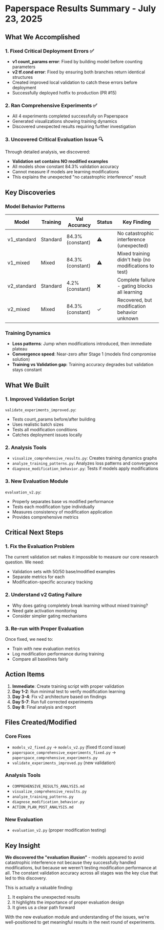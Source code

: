 # Paperspace Results Summary - July 23, 2025

## What We Accomplished

### 1. Fixed Critical Deployment Errors ✅
- **v1 count_params error**: Fixed by building model before counting parameters
- **v2 tf.cond error**: Fixed by ensuring both branches return identical structures
- Created improved local validation to catch these errors before deployment
- Successfully deployed hotfix to production (PR #15)

### 2. Ran Comprehensive Experiments ✅
- All 4 experiments completed successfully on Paperspace
- Generated visualizations showing training dynamics
- Discovered unexpected results requiring further investigation

### 3. Uncovered Critical Evaluation Issue 🔍
Through detailed analysis, we discovered:
- **Validation set contains NO modified examples**
- All models show constant 84.3% validation accuracy
- Cannot measure if models are learning modifications
- This explains the unexpected "no catastrophic interference" result

## Key Discoveries

### Model Behavior Patterns

| Model | Training | Val Accuracy | Status | Key Finding |
|-------|----------|--------------|--------|-------------|
| v1_standard | Standard | 84.3% (constant) | ⚠️ | No catastrophic interference (unexpected) |
| v1_mixed | Mixed | 84.3% (constant) | ⚠️ | Mixed training didn't help (no modifications to test) |
| v2_standard | Standard | 4.2% (constant) | ❌ | Complete failure - gating blocks all learning |
| v2_mixed | Mixed | 84.3% (constant) | ✓ | Recovered, but modification behavior unknown |

### Training Dynamics
- **Loss patterns**: Jump when modifications introduced, then immediate plateau
- **Convergence speed**: Near-zero after Stage 1 (models find compromise solution)
- **Training vs Validation gap**: Training accuracy degrades but validation stays constant

## What We Built

### 1. Improved Validation Script
`validate_experiments_improved.py`:
- Tests count_params before/after building
- Uses realistic batch sizes
- Tests all modification conditions
- Catches deployment issues locally

### 2. Analysis Tools
- `visualize_comprehensive_results.py`: Creates training dynamics graphs
- `analyze_training_patterns.py`: Analyzes loss patterns and convergence
- `diagnose_modification_behavior.py`: Tests if models apply modifications

### 3. New Evaluation Module
`evaluation_v2.py`:
- Properly separates base vs modified performance
- Tests each modification type individually
- Measures consistency of modification application
- Provides comprehensive metrics

## Critical Next Steps

### 1. Fix the Evaluation Problem
The current validation set makes it impossible to measure our core research question. We need:
- Validation sets with 50/50 base/modified examples
- Separate metrics for each
- Modification-specific accuracy tracking

### 2. Understand v2 Gating Failure
- Why does gating completely break learning without mixed training?
- Need gate activation monitoring
- Consider simpler gating mechanisms

### 3. Re-run with Proper Evaluation
Once fixed, we need to:
- Train with new evaluation metrics
- Log modification performance during training
- Compare all baselines fairly

## Action Items

1. **Immediate**: Create training script with proper validation
2. **Day 1-2**: Run minimal test to verify modification learning
3. **Day 3-4**: Fix v2 architecture based on findings
4. **Day 5-7**: Run full corrected experiments
5. **Day 8**: Final analysis and report

## Files Created/Modified

### Core Fixes
- `models_v2_fixed.py` → `models_v2.py` (fixed tf.cond issue)
- `paperspace_comprehensive_experiments_fixed.py` → `paperspace_comprehensive_experiments.py`
- `validate_experiments_improved.py` (new validation)

### Analysis Tools
- `COMPREHENSIVE_RESULTS_ANALYSIS.md`
- `visualize_comprehensive_results.py`
- `analyze_training_patterns.py`
- `diagnose_modification_behavior.py`
- `ACTION_PLAN_POST_ANALYSIS.md`

### New Evaluation
- `evaluation_v2.py` (proper modification testing)

## Key Insight

**We discovered the "evaluation illusion"** - models appeared to avoid catastrophic interference not because they successfully handled modifications, but because we weren't testing modification performance at all. The constant validation accuracy across all stages was the key clue that led to this discovery.

This is actually a valuable finding:
1. It explains the unexpected results
2. It highlights the importance of proper evaluation design
3. It gives us a clear path forward

With the new evaluation module and understanding of the issues, we're well-positioned to get meaningful results in the next round of experiments.
